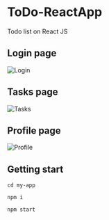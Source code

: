 # ToDo-ReactApp
Todo list on React JS


## Login page
![Login](prevLoginPage.jpg)

## Tasks page
![Tasks](prevTasksPage.jpg)

## Profile page
![Profile](prevProfilePage.jpg)

## Getting start
```
cd my-app
```

```
npm i
```

```
npm start
```
